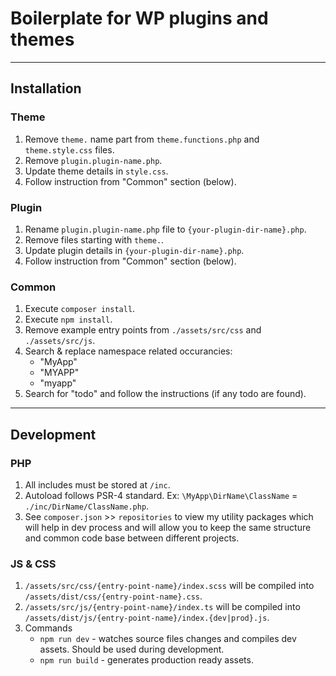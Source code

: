 # Boilerplate for WP plugins and themes

---

## Installation

### Theme
1. Remove `theme.` name part from `theme.functions.php` and `theme.style.css` files.
2. Remove `plugin.plugin-name.php`.
3. Update theme details in `style.css`.
4. Follow instruction from "Common" section (below).

### Plugin
1. Rename `plugin.plugin-name.php` file to `{your-plugin-dir-name}.php`.
2. Remove files starting with `theme.`.
3. Update plugin details in `{your-plugin-dir-name}.php`.
4. Follow instruction from "Common" section (below).

### Common
1. Execute `composer install`.
2. Execute `npm install`.
3. Remove example entry points from `./assets/src/css` and `./assets/src/js`.
4. Search & replace namespace related occurancies:
    * "MyApp"
    * "MYAPP"
    * "myapp"
5. Search for "todo" and follow the instructions (if any todo are found).

---

## Development

### PHP
1. All includes must be stored at `/inc`.
2. Autoload follows PSR-4 standard. Ex: `\MyApp\DirName\ClassName` = `./inc/DirName/ClassName.php`.
3. See `composer.json` >> `repositories` to view my utility packages which will help in dev process and will allow you to keep the same structure and common code base between different projects.

### JS & CSS
1. `/assets/src/css/{entry-point-name}/index.scss` will be compiled into `/assets/dist/css/{entry-point-name}.css`.
2. `/assets/src/js/{entry-point-name}/index.ts` will be compiled into `/assets/dist/js/{entry-point-name}/index.{dev|prod}.js`.
3. Commands
    * `npm run dev` - watches source files changes and compiles dev assets. Should be used during development.
    * `npm run build` - generates production ready assets.